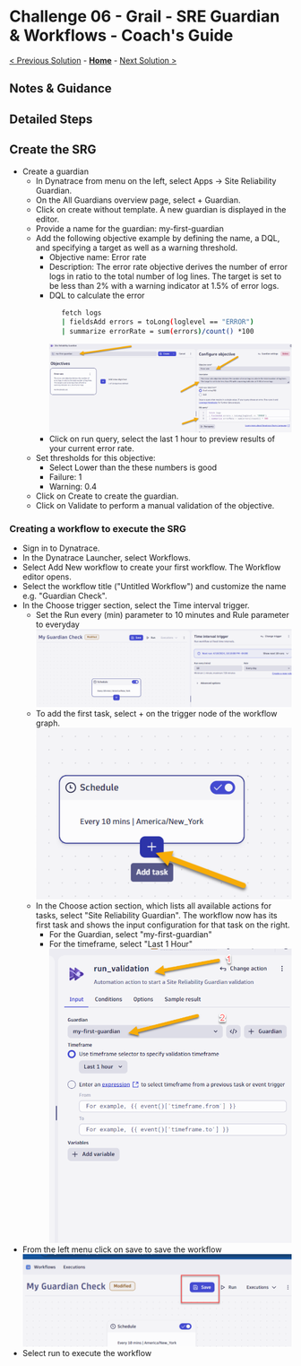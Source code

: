 # Challenge 06 - Grail - SRE Guardian & Workflows  - Coach's Guide 

[< Previous Solution](./Solution-05.md) - **[Home](./README.md)** - [Next Solution >](./Solution-07.md)

## Notes & Guidance


## Detailed Steps

## Create the SRG

* Create a guardian
    * In Dynatrace from menu on the left, select Apps -> Site Reliability Guardian.
    * On the All Guardians overview page, select + Guardian.
    * Click on create without template. A new guardian is displayed in the editor.
    * Provide a name for the guardian: my-first-guardian
    * Add the following objective example by defining the name, a DQL, and specifying a target as well as a warning threshold.
        * Objective name: Error rate
        * Description: The error rate objective derives the number of error logs in ratio to the total number of log lines. The target is set to be less than 2% with a warning indicator at 1.5% of error logs.
        * DQL to calculate the error
            ```bash
               fetch logs
               | fieldsAdd errors = toLong(loglevel == "ERROR")
               | summarize errorRate = sum(errors)/count() *100 
            ```
            ![image](Solutions/img/challenge6-01.png)
        * Click on run query, select the last 1 hour to preview results of your current error rate.
    * Set thresholds for this objective:
        * Select Lower than the these numbers is good
        * Failure: 1
        * Warning: 0.4
    * Click on Create to create the guardian.
    * Click on Validate to perform a manual validation of the objective.

### Creating a workflow to execute the SRG

* Sign in to Dynatrace.
* In the Dynatrace Launcher, select Workflows.
* Select Add New workflow to create your first workflow. The Workflow editor opens.
* Select the workflow title ("Untitled Workflow") and customize the name e.g. "Guardian Check".
* In the Choose trigger section, select the Time interval trigger.
    * Set the Run every (min) parameter to 10 minutes and Rule parameter to everyday
        ![image](Solutions/img/challenge6-02.png)
    * To add the first task, select + on the trigger node of the workflow graph.
        ![image](Solutions/img/challenge6-03.png)
    * In the Choose action section, which lists all available actions for tasks, select "Site Reliability Guardian". The workflow now has its first task and shows the input configuration for that task on the right.
        * For the Guardian, select "my-first-guardian"
        * For the timeframe, select "Last 1 Hour"
        ![image](Solutions/img/challenge6-04.png)
* From the left menu click on save to save the workflow
    ![image](Solutions/img/challenge6-05.png)
* Select run to execute the workflow